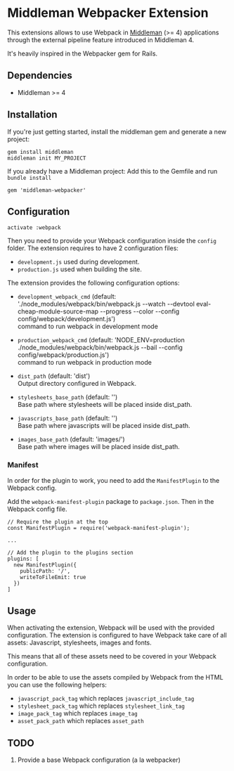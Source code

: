 # Middleman Webpacker Extension

This extensions allows to use Webpack in [Middleman](https://middlemanapp.com/) (>= 4) applications through the external pipeline feature introduced in Middleman 4.

It's heavily inspired in the Webpacker gem for Rails.

## Dependencies

* Middleman >= 4

## Installation

If you're just getting started, install the middleman gem and generate a new project:

```
gem install middleman
middleman init MY_PROJECT
```

If you already have a Middleman project: Add this to the Gemfile and run `bundle install`

```
gem 'middleman-webpacker'
```

## Configuration

```
activate :webpack
```

Then you need to provide your Webpack configuration inside the `config` folder. The extension requires to have 2 configuration files:
* `development.js` used during development.
* `production.js` used when building the site.

The extension provides the following configuration options:

* `development_webpack_cmd`
(default: './node_modules/webpack/bin/webpack.js --watch --devtool eval-cheap-module-source-map --progress --color --config config/webpack/development.js')\
command to run webpack in development mode

* `production_webpack_cmd`
(default: 'NODE_ENV=production ./node_modules/webpack/bin/webpack.js --bail --config config/webpack/production.js')\
command to run webpack in production mode

* `dist_path` (default: 'dist')\
Output directory configured in Webpack.

* `stylesheets_base_path` (default: '')\
Base path where stylesheets will be placed inside dist_path.

* `javascripts_base_path` (default: '')\
Base path where javascripts will be placed inside dist_path.

* `images_base_path` (default: 'images/')\
Base path where images will be placed inside dist_path.

### Manifest

In order for the plugin to work, you need to add the `ManifestPlugin` to the Webpack config.

Add the `webpack-manifest-plugin` package to `package.json`. Then in the Webpack config file.

```
// Require the plugin at the top
const ManifestPlugin = require('webpack-manifest-plugin');

...

// Add the plugin to the plugins section
plugins: [
  new ManifestPlugin({
    publicPath: '/',
    writeToFileEmit: true
  })
]
```

## Usage

When activating the extension, Webpack will be used with the provided configuration. The extension is configured to have Webpack take care of all assets: Javascript, stylesheets, images and fonts.

This means that all of these assets need to be covered in your Webpack configuration.

In order to be able to use the assets compiled by Webpack from the HTML you can use the following helpers:
* `javascript_pack_tag` which replaces `javascript_include_tag`
* `stylesheet_pack_tag` which replaces `stylesheet_link_tag`
* `image_pack_tag` which replaces `image_tag`
* `asset_pack_path` which replaces `asset_path`

## TODO

1. Provide a base Webpack configuration (a la webpacker)
